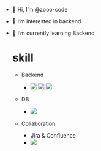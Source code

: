 - 👋 Hi, I’m @zooo-code
- 👀 I’m interested in backend
- 🌱 I’m currently learning Backend




  # skill
    - Backend
      - <img src="https://img.shields.io/badge/Spring-6DB33F?style=flat-square&logo=Spring&logoColor=white"/> <img src="https://img.shields.io/badge/Java-1E8CBE?style=flat-square&logo=Java&logoColor=white"/> <img src="https://img.shields.io/badge/Jpa-6DB33F?style=flat-square&logo=Jpa&logoColor=white"/>
    - DB
      - <img src="https://img.shields.io/badge/mysql-1E8CBE?style=flat-square&logo=mysql&logoColor=white"/>

  - Collaboration
    - Jira & Confluence
    -  <img src="https://img.shields.io/badge/jira-1E8CBE?style=flat-square&logo=jira&logoColor=white"/>


<!---
zooo-code/zooo-code is a ✨ special ✨ repository because its `README.md` (this file) appears on your GitHub profile.
You can click the Preview link to take a look at your changes.
--->
